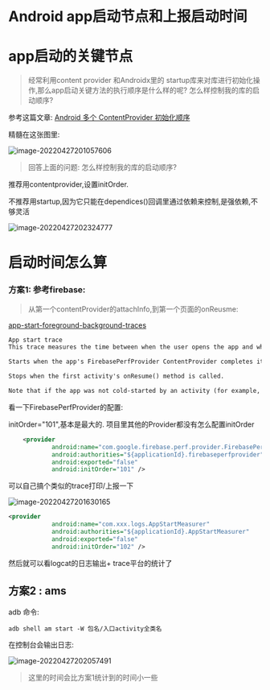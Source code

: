 # Android app启动节点和上报启动时间

# app启动的关键节点

> 经常利用content provider 和Androidx里的 startup库来对库进行初始化操作,那么app启动关键方法的执行顺序是什么样的呢? 怎么样控制我的库的启动顺序?

参考这篇文章: [Android 多个 ContentProvider 初始化顺序](https://sivanliu.github.io/2017/12/16/provider%E5%88%9D%E5%A7%8B%E5%8C%96/)

精髓在这张图里:

![image-20220427201057606](https://cdn.jsdelivr.net/gh/shuiniuhss/myimages@main/imagemac/1651061457655-image-20220427201057606.jpg)

> 回答上面的问题: 怎么样控制我的库的启动顺序?

推荐用contentprovider,设置initOrder. 

不推荐用startup,因为它只能在dependices()回调里通过依赖来控制,是强依赖,不够灵活

![image-20220427202324777](https://cdn.jsdelivr.net/gh/shuiniuhss/myimages@main/imagemac/1651062204810-image-20220427202324777.jpg)

# 启动时间怎么算

### 方案1: 参考firebase: 

>  从第一个contentProvider的attachInfo,到第一个页面的onReusme:

[app-start-foreground-background-traces](https://firebase.google.com/docs/perf-mon/app-start-foreground-background-traces?authuser=0&platform=android)

```tex
App start trace
This trace measures the time between when the user opens the app and when the app is responsive. In the console, the trace's name is _app_start. The collected metric for this trace is "duration".

Starts when the app's FirebasePerfProvider ContentProvider completes its onCreate method.

Stops when the first activity's onResume() method is called.

Note that if the app was not cold-started by an activity (for example, by a service or broadcast receiver), no trace is generated.
```

看一下FirebasePerfProvider的配置:

initOrder="101",基本是最大的. 项目里其他的Provider都没有怎么配置initOrder

```xml
    <provider
            android:name="com.google.firebase.perf.provider.FirebasePerfProvider"
            android:authorities="${applicationId}.firebaseperfprovider"
            android:exported="false"
            android:initOrder="101" />
```

可以自己搞个类似的trace打印/上报一下

![image-20220427201630165](https://cdn.jsdelivr.net/gh/shuiniuhss/myimages@main/imagemac/1651061790197-image-20220427201630165.jpg)

```xml
<provider
            android:name="com.xxx.logs.AppStartMeasurer"
            android:authorities="${applicationId}.AppStartMeasurer"
            android:exported="false"
            android:initOrder="102" />
```

然后就可以看logcat的日志输出+ trace平台的统计了

## 方案2 : ams

adb 命令:

```shell
adb shell am start -W 包名/入口activity全类名
```

在控制台会输出日志:

![image-20220427202057491](https://cdn.jsdelivr.net/gh/shuiniuhss/myimages@main/imagemac/1651062057526-image-20220427202057491.jpg)

> 这里的时间会比方案1统计到的时间小一些